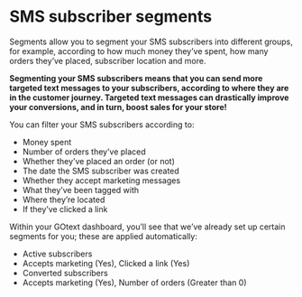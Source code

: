 # SMS subscriber segments

Segments allow you to segment your SMS subscribers into different groups, for example, according to how much money they’ve spent, how many orders they’ve placed, subscriber location and more.

**Segmenting your SMS subscribers means that you can send more targeted text messages to your subscribers, according to where they are in the customer journey. Targeted text messages can drastically improve your conversions, and in turn, boost sales for your store!**

You can filter your SMS subscribers according to:

* Money spent
* Number of orders they’ve placed
* Whether they’ve placed an order (or not)
* The date the SMS subscriber was created
* Whether they accept marketing messages
* What they’ve been tagged with
* Where they’re located
* If they’ve clicked a link

Within your GOtext dashboard, you’ll see that we’ve already set up certain segments for you; these are applied automatically:

* Active subscribers
* Accepts marketing (Yes), Clicked a link (Yes)
* Converted subscribers
* Accepts marketing (Yes), Number of orders (Greater than 0)

